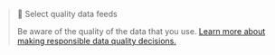 > 🚧 Select quality data feeds
>
> Be aware of the quality of the data that you use. [Learn more about making responsible data quality decisions.](/docs/selecting-data-feeds/)
